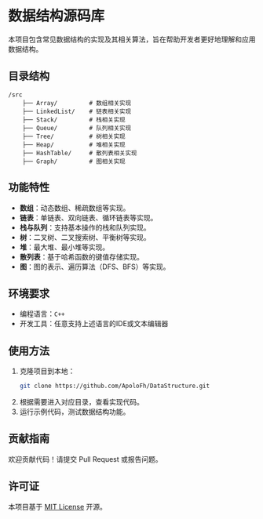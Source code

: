 # 数据结构源码库

本项目包含常见数据结构的实现及其相关算法，旨在帮助开发者更好地理解和应用数据结构。

## 目录结构

```
/src
    ├── Array/         # 数组相关实现
    ├── LinkedList/    # 链表相关实现
    ├── Stack/         # 栈相关实现
    ├── Queue/         # 队列相关实现
    ├── Tree/          # 树相关实现
    ├── Heap/          # 堆相关实现
    ├── HashTable/     # 散列表相关实现
    ├── Graph/         # 图相关实现
```

## 功能特性

- **数组**：动态数组、稀疏数组等实现。
- **链表**：单链表、双向链表、循环链表等实现。
- **栈与队列**：支持基本操作的栈和队列实现。
- **树**：二叉树、二叉搜索树、平衡树等实现。
- **堆**：最大堆、最小堆等实现。
- **散列表**：基于哈希函数的键值存储实现。
- **图**：图的表示、遍历算法（DFS、BFS）等实现。

## 环境要求

- 编程语言：`C++` 
- 开发工具：任意支持上述语言的IDE或文本编辑器

## 使用方法

1. 克隆项目到本地：
     ```bash
     git clone https://github.com/ApoloFh/DataStructure.git
     ```
2. 根据需要进入对应目录，查看实现代码。
3. 运行示例代码，测试数据结构功能。

## 贡献指南

欢迎贡献代码！请提交 Pull Request 或报告问题。

## 许可证

本项目基于 [MIT License](LICENSE) 开源。